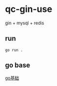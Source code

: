 # qc-gin-use
gin + mysql + redis 


## run
```
go run .

```

## go base
[go基础](https://github.com/canwhite/qc-go-use)
